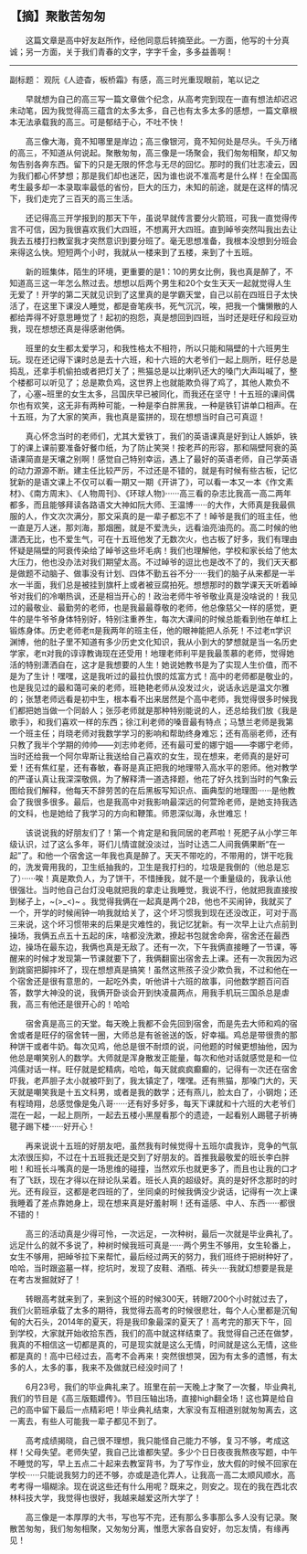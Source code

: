 ## 【摘】聚散苦匆匆

　　这篇文章是高中好友赵所作，经他同意后转摘至此。一方面，他写的十分真诚；另一方面，关于我们青春的文字，字字千金，多多益善啊！

---

副标题： 观阮《人迹杳，板桥霜》有感，高三时光重现眼前，笔以记之

　　早就想为自己的高三写一篇文章做个纪念，从高考完到现在一直有想法却迟迟未动笔，因为我觉得高三蕴含的太多太多，自己也有太多太多的感想，一篇文章根本无法承载我的高三。可是郁结于心，不吐不快！

　　高三像大海，竟不知哪里是岸边；高三像银河，竟不知何处是尽头。千头万绪的高三，不知道从何说起。聚散匆匆，高三像是一场聚会，我们匆匆相聚，却又匆匆告别各奔东西。留下的只是无限的怀念与无尽的回忆。那时的我们壮志凌云，因为我们都心怀梦想；那是我们却也迷茫，因为谁也说不准高考是什么样！在全国高考生最多却一本录取率最低的省份，巨大的压力，未知的前途，就是在这样的情况下，我们走完了三百天的高三生活。

　　还记得高三开学报到的那天下午，虽说早就传言要分火箭班，可我一直觉得传言不可信，因为我很喜欢我们大四班，不想离开大四班。直到晫爷突然叫我出去让我去五楼打扫教室我才突然意识到要分班了。毫无思想准备，我根本没想到分班会来得这么快。短短两个小时，我就从一楼来到了五楼，来到了十五班。

　　新的班集体，陌生的环境，更重要的是1：10的男女比例，我也真是醉了，不知道高三这一年怎么熬过去。想想以后两个男生和20个女生天天一起就觉得人生无爱了！开学的第二天就见识到了这里真的是学霸天堂，自己以前在四班日子太快活了，在这里下课没人睡觉，都是奋笔疾书，死气沉沉，唉，把我一个慵懒散的人都给弄得不好意思睡觉了！起初的抱怨，真是想回到四班，当时还是旺仔和段豆劝我，现在想想还真是得感谢他俩。

　　班里的女生都太爱学习，和我性格太不相符，所以只能和隔壁的十六班男生玩。现在还记得下课时总是去十六班，和十六班的大老爷们一起上厕所，旺仔总是捣乱，还拿手机偷拍或者把灯关了；熊猫总是以比喇叭还大的嗓门大声叫喊了，整个楼都可以听见了；总是欺负鸡，这世界上也就能欺负得了鸡了，其他人欺负不了，心塞~班里的女生太多，吕国庆早已被同化，而我还在坚守！十五班的课间偶尔也有欢笑，这无非有两种可能，一种是李白胖黑我，一种是铁钉讲单口相声。在十五班，为了大家的笑声，我也真是蛮拼的，现在想想当时自己可真逗！

　　真心怀念当时的老师们，尤其大爱铁丁，我们的英语课真是好到让人嫉妒，铁丁的课上课前要准备好餐巾纸，为了防止笑哭！按老芦的形容，那和隔壁阿衰的英语课简直是天壤之别啊！感觉自己特别幸运，遇上了最好的英语老师，自己学英语的动力源源不断。建主任比较严厉，不过还是不错的，就是有时候有些古板，记忆犹新的是语文课上不仅可以看一期又一期《开讲了》，可以看一本又一本《作文素材》、《南方周末》、《人物周刊》、《环球人物》······高三看的杂志比我高一高二两年都多，而且能够拜读各路语文大神如阮大师、王温博······的大作，大师真是我最佩服的人，作文次次满分，那文采真的是一辈子都忘不了！晫爷是我们的班主任，他一直是万人迷，那刘海，那烟圈，就是不爱洗头，远看油亮油亮的。高二时候的他潇洒无比，也不爱生气，可在十五班他发了无数次火，也古板了好多，我们有理由怀疑是隔壁的阿衰传染给了晫爷这些坏毛病！我们也理解他，学校和家长给了他太大压力，他也没办法对我们期望太高。不过晫爷的逗比也是改不了的，我们天天都是做题不动脑子、做事没有计划、四体不勤五谷不分······我们的脑子从来都是一半水一半面，我们总是被挂到旗杆上或者被豆腐拍死。想想那时的数学课天天听着晫爷对我们的冷嘲热讽，还是相当开心的！政治老师牛爷爷敬业真是没啥说的！我见过的最敬业、最勤劳的老师，也是我最最尊敬的老师，他总像慈父一样的感觉，更牛的是牛爷爷身体特别好，特别注重养生，每次大课间的时候总能看到他在单杠上锻炼身体。历史老师老π是我两年的班主任，他的眼神能把人杀死！不过老π学识渊博，他的肚子里不知道有多少历史文化知识，我从小到大的梦想就是当一名历史学家，老π对我的谆谆教诲现在还受用！地理老师利平是我最羡慕的老师，觉得她活的特别潇洒自在，这才是我想要的人生！她说她教书是为了实现人生价值，而不是为了生计！嘿嘿，这是我听过的最拉仇恨的炫富方式！高中的老师都是敬业的，也是我见过的最和蔼可亲的老师，班艳艳老师从没发过火，说话永远是温文尔雅的；张慧老师远看是初中生，根本看不出来居然是个高中老师，我觉得很多时候我们都把她当做一个同龄人；张莎老师就是那种特别能说的人，还总给我们放《我是歌手》，和我们喜欢一样的东西；徐江利老师的嗓音最有特点；马慧兰老师是我第一个班主任；肖晓老师对我数学学习的影响和帮助终身难忘；还有高丽老师，还有只教了我半个学期的帅帅——刘志帅老师，还有最可爱的娜宁姐——李娜宁老师，当时还给我一个阿尔卑斯让我送给自己喜欢的女生，现在想来，老师真的是好可爱！还有焦红星，还有春敏，春哥是真正把我的地理带入高水平的恩师。他对教学的严谨认真让我深深敬佩，为了解释清一道选择题，他花了好久找到当时的气象云图给我们解释，他每天不辞劳苦的在后黑板写知识点、画典型的地理图······是他教会了我很多很多。最后，也是我高中对我影响最深远的何萱玲老师，是她支持我选的文科，也是她给了我学习的方向和鞭策。师恩深似海，永世难忘！

　　该说说我的好朋友们了！第一个肯定是和我同居的老芦啦！死肥子从小学三年级认识，过了这么多年，哥们儿情谊就没淡过，当时让选二人间我俩果断“在一起”了。和他一个宿舍这一年我也真是醉了。天天不带吃的，不带用的，饼干吃我的，洗发膏用我的，卫生纸抽我的，卫生是我打扫的，垃圾是我倒的（他总是忘了）······唉！真是欺负人，为了饼干，不惜捶我，就不是一个重量级的，我承认他很强壮。当时他自己台灯没电就把我的拿走让我睡觉，我说不行，他就把我直接按到梯子上，~(>_<)~ 。我觉得我俩在一起真是两个2B，他也不买闹钟，我就买了一个，开学的时候闹钟一响我就给关了，这个坏习惯我到现在还没改正，可对于高三来说，这个坏习惯带来的后果是灾难性的，我记忆犹新。有一次早上让六点前到操场，我俩五点五十五起的床，啥都没洗漱，撩起书包就舍命奔，宿舍还在最西边，操场在最东边，我俩也真是无敌了。还有一次，下午我俩直接睡了一节课，等醒来的时候才发现第一节课就要下了，我俩翻窗出宿舍去上课。还有一次我因为迟到跳窗把脚摔坏了，现在想想真是搞笑！虽然这熊孩子没少欺负我，不过和他在一个宿舍还是很有意思的，一起吃外卖，听他讲十六班的故事，问他数学题百问百答，数学大神没的说，我俩开卧谈会开到快凌晨两点，用我手机玩三国杀总是虐我，高三有他还是很开心的！哈哈

　　宿舍真是高三的天堂。每天晚上我都不会先回到宿舍，而是先去大师和鸡的宿舍或者是旺仔的宿舍转一圈，大师总是有爸爸送的饭，好幸福。鸡总是带很贵的那种饼干或者牛奶。每次见鸡，他总是很不耐烦的说，问他题的时候更想抽他，因为他总是嘲笑别人的数学。大师就是浑身散发正能量，每次和他对话就感觉是和一位鸿儒对话一样。旺仔就是蛇精病，哈哈，每天就疯疯癫癫的，记得有一次还在宿舍吓我，老芦胆子太小就被吓到了，我太镇定了，嘿嘿。还有熊猫，那嗓门大的，天天就是嘲笑我是十五文科男，或者是我的数学；还有燕儿，脸太白了，小钢炮；还有程琦翔，总感觉像是兔八哥······还有好多好多，每天下课就和十六班的大老爷们混在一起，一起上厕所，一起去五楼小黑屋看那个的遗迹，一起看别人踢毽子祈祷毽子踢下楼······好开心！

　　再来说说十五班的好朋友吧，虽然我有时候觉得十五班尔虞我诈，竞争的气氛太浓很压抑，不过在十五班我还是交到了好朋友的。首推我最敬爱的班长李白胖啦！和班长斗嘴真的是一场思维的碰撞，当然欢乐也就更多了，而且也让我的口才有了飞跃，现在才得以在辩论队呆着。班长人真的超级好。真的是好怀念那时的时光。还有段豆，这都是老四班的了，坐同桌的时候我俩没少说话，记得有一次上课我睡着了差点靠她身上，现在想来真是好羞射啊！还有遥感、中人、东西······都很不错的！

　　高三的活动真是少得可怜，一次远足，一次种树，最后一次就是毕业典礼了。远足什么的就不多说了，种树时候我班可真是······两个男生不够用，女生轮番上，女生不够用，把晫爷拉下来帮忙，最后经过两天的努力，我们班终于把树种好了，哈哈，当时跟盗墓一样，挖坑时，发现了皮鞋、酒瓶、砖头·····我就幻想要是我是在考古发掘就好了！

　　转眼高考就来到了，来到这个班的时候300天，转眼7200个小时就过去了，我们火箭班承载了太多的期待，我觉得去高考的时候很悲壮，每个人心里都是沉甸甸的大石头，2014年的夏天，将是我印象最深的夏天了！高考完的那天下午，回到学校，大家就开始收拾东西，我们的高中就这样结束了。我觉得自己还在做梦，我真的不相信这一切都是真的，可是现实就是这么无情，时间就是这么无情，这些都是真的！高中已经过去，高考不会再来！突然很想哭，因为有太多的遗憾，有太多的人，太多的事，我来不及做就已经没时间了！

　　6月23号，我们的毕业典礼来了。班里在前一天晚上才聚了一次餐，毕业典礼我们的节目是《高三版甄嬛传》。节目压轴出场，直接high翻全场！这也算是给自己的高中留下最后一点精彩吧！毕业典礼结束，大家没有互相道别就匆匆离去，这一离去，有些人可能我一辈子都见不到了。

　　高考成绩揭晓，自己很不理想，我只能怪自己能力不够，复习不够，考成这样！父母失望。老师失望，我自己比谁都失望。多少个日日夜夜我熬夜写题，中午不睡觉的写，早上五点二十起来去教室背书，为了写作业，放大假的时候不回家在学校······只能说我努力的还不够，亦或是造化弄人，让我高一高二太顺风顺水，高考考得一塌糊涂。现在说这些还有什么用呢？既来之，则安之。现在的我在西北农林科技大学，我觉得也很好，我越来越爱这所大学了！

　　高三像是一本厚厚的大书，写也写不完，还有那么多事那么多人没有记录。聚散苦匆匆，我们匆匆相聚，又匆匆分离，惟愿大家各自安好，勿忘友情，有缘再见！